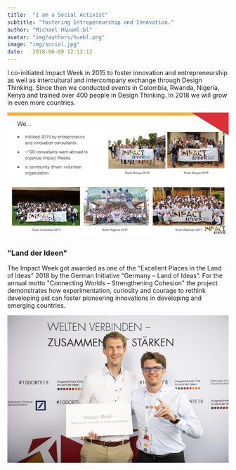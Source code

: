 ```yaml
---
title:  "I am a Social Activist"
subtitle: "fostering Entrepeneurship and Innovation."
author: "Michael H&uuml;bl"
avatar: "img/authors/huebl.png"
image: "img/social.jpg"
date:   2018-06-09 12:12:12
---
```


I co-initiated Impact Week in 2015 to foster innovation and entrepreneurship as well as
intercultural and intercompany exchange through Design Thinking. Since then we conducted events in Colombia, Rwanda, Nigeria, Kenya and trained over 400 people in Design Thinking. In 2018 we will grow in even more countries.

![impactweek](img/posts/impactweek.png "impactweek")

### "Land der Ideen"
The Impact Week got awarded as one of the "Excellent Places in the Land of Ideas" 2018 by the German Initiative “Germany – Land of Ideas”. For the annual motto "Connecting Worlds – Strengthening Cohesion" the project demonstrates how experimentation, curiosity and courage to rethink developing aid can foster pioneering innovations in developing and emerging countries.

![Land der Ideen](img/posts/landderideen.jpg "Land der Ideen")
